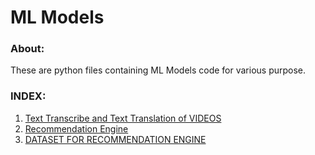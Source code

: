 # ML Models

### About:
These are python files containing ML Models code for various purpose. 

### INDEX:
1. [Text Transcribe and Text Translation of VIDEOS](https://github.com/Marksman-Amity-Interns/ML_Models/blob/main/transcript.py)
2. [Recommendation Engine](https://github.com/Marksman-Amity-Interns/ML_Models/blob/main/movierecommend.py)
3. [DATASET FOR RECOMMENDATION ENGINE](https://github.com/Marksman-Amity-Interns/ML_Models/blob/main/turnskill%20courses.csv)
